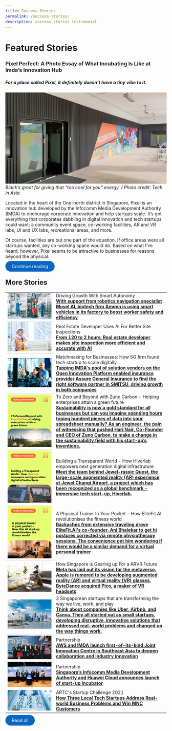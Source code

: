 ```yaml
---
title: Success Stories
permalink: /success-stories/
description: success stories testimonial
---
```

# Featured Stories

### Pixel Perfect: A Photo Essay of What Incubating Is Like at Imda’s Innovation Hub

##### For a place called Pixel, it definitely doesn’t have a tiny vibe to it.

![](/images/Success%20stories/tiapmc1.jpg)
*Black’s great for giving that “too cool for you” energy. / Photo credit: Tech in Asia*

Located in the heart of the One-north district in Singapore, Pixel is an innovation hub developed by the Infocomm Media Development Authority (IMDA) to encourage corporate innovation and help startups scale. It’s got everything that corporates dabbling in digital innovation and tech startups could want: a community event space, co-working facilities, AR and VR labs, UI and UX labs, recreational areas, and more. 

Of course, facilities are but one part of the equation. If office areas were all startups wanted, any co-working space would do. Based on what I’ve heard, however, Pixel seems to be attractive to businesses for reasons beyond the physical. 

<a style="background-color: #0A66C2; color: white; text-decoration: none; border-radius: 100px; padding-left: 20px; padding-right: 20px; padding-top:8px; padding-bottom:8px" target="_blank" href="/stories/pixel-innovation-hub/">Continue reading</a>

## More Stories

<table>
		<tbody>
			<tr>
		<td style="width:30%; vertical-align:middle; border-bottom: 0.75px solid lightgrey">
			<img src="/images/Success%20stories/oipamgen1.jpg">
		</td>
		<td style="vertical-align:middle;"> Driving Growth With Smart Autonomy
			<br><b><a target="_blank" href="/stories/oip-amgen/">With support from robotics navigation specialist Movel AI, biotech firm Amgen is using smart vehicles in its factory to boost worker safety and efficiency</a>
		</b>
		</td>
    </tr>
			<tr>
			</tr><tr>
			      </tr><tr>
    <td style="width:30%; vertical-align:middle; border-bottom: 0.75px solid lightgrey">
      <img src="/images/Success%20stories/image%201.png">
    </td>
    <td style="vertical-align:middle;">Real Estate Developer Uses AI For Better Site Inspections
      <br><b><a target="_blank" href="/stories/oip-capitaland-h3-zoom/">From 120 to 2 hours: Real estate developer makes site inspection more efficient and accurate with AI</a>
    </b>
    </td>
    </tr>
      <tr>
		<td style="width:30%; vertical-align:middle; border-bottom: 0.75px solid lightgrey">
			<img src="/images/Success%20stories/ST%20ad%20-%20AGI%20x%20smitsu.png">
		</td>
		<td style="vertical-align:middle;">Matchmaking for Businesses: How SG firm found tech startup to scale digitally
			<br><b><a target="_blank" href="/stories/oip-agi-smitsu/">Tapping IMDA's pool of solution vendors on the Open Innovation Platform enabled insurance provider Assure General Insurance to find the right software partner in SMITSU, driving growth in both companies </a>
		</b>
		</td>
    </tr>
			<tr>
		<td style="width:30%; vertical-align:middle; border-bottom: 0.75px solid lightgrey">
			<img src="/images/Success%20stories/Stories%20of%20Innovation/Zuno/Zuno%20Carbon_1.jpg">
		</td>
		<td style="vertical-align:middle;">To Zero and Beyond with Zuno Carbon - Helping enterprises attain a green future
			<br><b><a target="_blank" href="/stories/stories-of-innovation-zuno/">Sustainability is now a gold standard for all businesses but can you imagine spending hours typing hundred pieces of data into your spreadsheet manually? As an engineer, the pain of witnessing that pushed&nbsp;Hari Nair, Co-Founder and CEO of&nbsp;Zuno Carbon, to make a change in the&nbsp;sustainability&nbsp;field with his start-up’s inventions. </a>
		</b>
		</td>
    </tr>
			<tr>
		<td style="width:30%; vertical-align:middle; border-bottom: 0.75px solid lightgrey">
			<img src="/images%2FSuccess%20stories%2FStories%20of%20Innovation%2FHiverlab/Hiverlab-01.jpg">
		</td>
		<td style="vertical-align:middle;">Building a Transparent World - How Hiverlab empowers next generation digital infrastruture
			<br><b><a target="_blank" href="/stories/stories-of-innovation-hiverlab/">Meet the team behind Jewel-rassic Quest, the large-scale augmented reality (AR) experience at Jewel Changi Airport, a project which has been recognized as a global benchmark - immersive tech start-up,&nbsp;Hiverlab. </a></b>
		</td>
    </tr>
			<tr>
		<td style="width:30%; vertical-align:middle; border-bottom: 0.75px solid lightgrey">
			<img src="/images/Success%20stories/Stories%20of%20Innovation/EliteFit/EliteFit_1.jpg">
		</td>
		<td style="vertical-align:middle;">A Physical Trainer In Your Pocket - How EliteFit.AI revolutionises the fitness world
			<br><b><a target="_blank" href="/stories/stories-of-innovation-elitefit/">Backaches from extensive traveling drove EliteFit.AI's co-founder, Ani Bhalekar to get hi postures corrected via remote physiotherapy sessions. The convenience got him wondering if there would be a similar demand for a virtual personal trainer</a></b>
		</td>
    </tr>
	<tr>
	</tr><tr>
		<td style="width:30%; vertical-align:middle; border-bottom: 0.75px solid lightgrey">
			<img src="/images/Success%20stories/ARVR%20advertorial.png">
		</td>
		<td style="vertical-align:middle;">How Singapore is Gearing up For a ARVR Future
			<br><b><a target="_blank" href="/stories/how-singapore-is-gearing-up-for-an-ar-vr-future/">Meta has laid out its&nbsp;vision for the metaverse. Apple&nbsp;is rumored to be developing&nbsp;augmented reality (AR) and virtual reality (VR) glasses. ByteDance&nbsp;acquired Pico, a maker of VR headsets</a></b>
		</td>
    </tr>
	<tr>
	</tr><tr>
		<td style="width:30%; vertical-align:middle; border-bottom: 0.75px solid lightgrey">
			<img src="/images/Success%20stories/PIXEL%20x%20EED%20.jpg">
		</td>
		<td style="vertical-align:middle;">3  Singaporean startups that are transforming the way we live, work, and play
			<br><b><a target="_blank" href="/stories/pixel-incubatee-eed/">Think about companies like Uber, Airbnb, and Canva. They all started out as small startups, developing disruptive, innovative solutions that addressed real-world problems and changed up the way things work.</a></b>
		</td>
	</tr>
	<tr>
		<td style="width:30%; vertical-align:middle; border-bottom: 0.75px solid lightgrey">
			<img src="/images/Success%20stories/AWS%20JIC.jpg">
		</td>
		<td style="vertical-align:middle;">Partnership
			<br><b><a target="_blank" href="/stories/aws-jic/">AWS and IMDA launch first-of-its-kind Joint Innovation Centre in Southeast Asia to deepen collaboration and industry innovation</a></b>
		</td>
	</tr>
	<tr>
		<td style="width:30%; vertical-align:middle;">
			<img src="/images/Success%20stories/Huawei%20spark%20incubator%20programme%20.jpg">
		</td>
		<td style="vertical-align:middle;">Partnership
			<br><b><a target="_blank" href="/stories/pixel-huawei-spark-incubation/">Singapore’s Infocomm Media Development Authority and Huawei Cloud announces launch of start-up incubator</a></b>
		</td>
	</tr>
	<tr>
		<td style="width:30%; vertical-align:middle;">
			<img src="/images/Success%20stories/artc%20advert.jpg">
		</td>
		<td style="vertical-align:middle;">ARTC's Startup Challenge 2021
			<br><b><a target="_blank" href="/stories/oip-artc/">How Three Local Tech Startups Address Real-world Business Problems and Win MNC Customers</a></b>
		</td>
	</tr>			
</tbody></table>


<a style="background-color: #0A66C2; color: white; text-decoration: none; border-radius: 100px; padding-left: 20px; padding-right: 20px; padding-top:8px; padding-bottom:8px" href="https://pixel.imda.gov.sg/stories/stories-of-innovation-hiverlab/">Read all</a>